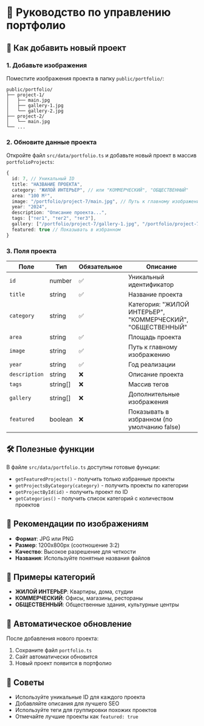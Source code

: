 # 📁 Руководство по управлению портфолио

## 🎯 Как добавить новый проект

### 1. Добавьте изображения
Поместите изображения проекта в папку `public/portfolio/`:
```
public/portfolio/
├── project-1/
│   ├── main.jpg
│   ├── gallery-1.jpg
│   └── gallery-2.jpg
├── project-2/
│   └── main.jpg
└── ...
```

### 2. Обновите данные проекта
Откройте файл `src/data/portfolio.ts` и добавьте новый проект в массив `portfolioProjects`:

```typescript
{
  id: 7, // Уникальный ID
  title: "НАЗВАНИЕ ПРОЕКТА",
  category: "ЖИЛОЙ ИНТЕРЬЕР", // или "КОММЕРЧЕСКИЙ", "ОБЩЕСТВЕННЫЙ"
  area: "100 М²",
  image: "/portfolio/project-7/main.jpg", // Путь к главному изображению
  year: "2024",
  description: "Описание проекта...",
  tags: ["тег1", "тег2", "тег3"],
  gallery: ["/portfolio/project-7/gallery-1.jpg", "/portfolio/project-7/gallery-2.jpg"], // Дополнительные фото
  featured: true // Показывать в избранном
}
```

### 3. Поля проекта

| Поле | Тип | Обязательное | Описание |
|------|-----|--------------|----------|
| `id` | number | ✅ | Уникальный идентификатор |
| `title` | string | ✅ | Название проекта |
| `category` | string | ✅ | Категория: "ЖИЛОЙ ИНТЕРЬЕР", "КОММЕРЧЕСКИЙ", "ОБЩЕСТВЕННЫЙ" |
| `area` | string | ✅ | Площадь проекта |
| `image` | string | ✅ | Путь к главному изображению |
| `year` | string | ✅ | Год реализации |
| `description` | string | ❌ | Описание проекта |
| `tags` | string[] | ❌ | Массив тегов |
| `gallery` | string[] | ❌ | Дополнительные изображения |
| `featured` | boolean | ❌ | Показывать в избранном (по умолчанию false) |

## 🛠️ Полезные функции

В файле `src/data/portfolio.ts` доступны готовые функции:

- `getFeaturedProjects()` - получить только избранные проекты
- `getProjectsByCategory(category)` - получить проекты по категории
- `getProjectById(id)` - получить проект по ID
- `getCategories()` - получить список категорий с количеством проектов

## 📸 Рекомендации по изображениям

- **Формат**: JPG или PNG
- **Размер**: 1200x800px (соотношение 3:2)
- **Качество**: Высокое разрешение для четкости
- **Названия**: Используйте понятные названия файлов

## 🎨 Примеры категорий

- **ЖИЛОЙ ИНТЕРЬЕР**: Квартиры, дома, студии
- **КОММЕРЧЕСКИЙ**: Офисы, магазины, рестораны
- **ОБЩЕСТВЕННЫЙ**: Общественные здания, культурные центры

## 🔄 Автоматическое обновление

После добавления нового проекта:
1. Сохраните файл `portfolio.ts`
2. Сайт автоматически обновится
3. Новый проект появится в портфолио

## 📝 Советы

- Используйте уникальные ID для каждого проекта
- Добавляйте описания для лучшего SEO
- Используйте теги для группировки похожих проектов
- Отмечайте лучшие проекты как `featured: true`
